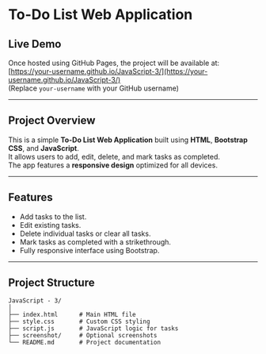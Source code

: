 # To-Do List Web Application

## Live Demo
Once hosted using GitHub Pages, the project will be available at:  
[https://your-username.github.io/JavaScript-3/](https://your-username.github.io/JavaScript-3/)  
(Replace `your-username` with your GitHub username)

---

## Project Overview
This is a simple **To-Do List Web Application** built using **HTML**, **Bootstrap CSS**, and **JavaScript**.  
It allows users to add, edit, delete, and mark tasks as completed.  
The app features a **responsive design** optimized for all devices.

---

## Features
- Add tasks to the list.
- Edit existing tasks.
- Delete individual tasks or clear all tasks.
- Mark tasks as completed with a strikethrough.
- Fully responsive interface using Bootstrap.

---

## Project Structure
```plaintext
JavaScript - 3/
│
├── index.html      # Main HTML file
├── style.css       # Custom CSS styling
├── script.js       # JavaScript logic for tasks
├── screenshot/     # Optional screenshots
└── README.md       # Project documentation
